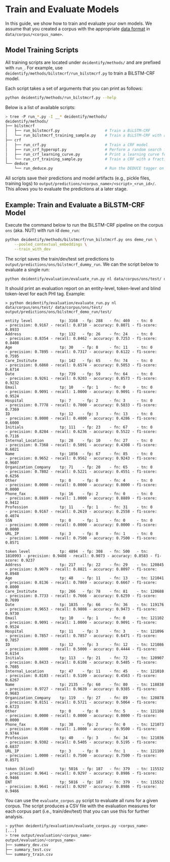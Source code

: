 # Train and Evaluate Models

In this guide, we show how to train and evaluate your own models. We assume that you created a corpus with the appropriate [data format](01_data_format.md) in `data/corpus/<corpus_name>`.

## Model Training Scripts

All training scripts are located under `deidentify/methods/` and are prefixed with `run_`. For example, use `deidentify/methods/bilstmcrf/run_bilstmcrf.py` to train a BiLSTM-CRF model.

Each script takes a set of arguments that you can print as follows:

```sh
python deidentify/methods/run_bilstmcrf.py --help
```

Below is a list of available scripts:

```sh
> tree -P run_*.py -I __* deidentify/methods/
deidentify/methods/
├── bilstmcrf
│   ├── run_bilstmcrf.py                    # Train a BiLSTM-CRF
│   └── run_bilstmcrf_training_sample.py    # Train a BiLSTM-CRF with a fraction of the training set
├── crf
│   ├── run_crf.py                          # Train a CRF model
│   ├── run_crf_hyperopt.py                 # Perform a random search for a CRF model
│   ├── run_crf_learning_curve.py           # Print a learning curve for a CRF model
│   └── run_crf_training_sample.py          # Train a CRF with a fraction of the training set
└── deduce
    └── run_deduce.py                       # Run the DEDUCE tagger on your dataset
```

All scripts save their predictions and model artifacts (e.g., pickle files, training logs) to `output/predictions/<corpus_name>/<script>_<run_id>/`. This allows you to evaluate the predictions at a later stage.

## Example: Train and Evaluate a BiLSTM-CRF Model

Execute the command below to run the BiLSTM-CRF pipeline on the corpus `ons` (aka. NUT) with run id `demo_run`:

```sh
python deidentify/methods/bilstmcrf/run_bilstmcrf.py ons demo_run \
    --pooled_contextual_embeddings \
    --train_with_dev
```

The script saves the train/dev/test set predictions to `output/predictions/ons/bilstmcrf_dummy_run`. We can the script below to evaluate a single run:

```sh
python deidentify/evaluation/evaluate_run.py nl data/corpus/ons/test/ data/corpus/ons/test/ output/predictions/ons/bilstmcrf_demo_run/test/
```

It should print an evaluation report on an entity-level, token-level and blind token-level for each PHI tag. Example:

```
> python deidentify/evaluation/evaluate_run.py nl data/corpus/ons/test/ data/corpus/ons/test/ output/predictions/ons/bilstmcrf_demo_run/test/

entity level        	tp: 3168  - fp: 288   - fn: 469   - tn: 0     - precision: 0.9167 - recall: 0.8710 - accuracy: 0.8071 - f1-score: 0.8933
Address             	tp: 132   - fp: 26    - fn: 24    - tn: 0     - precision: 0.8354 - recall: 0.8462 - accuracy: 0.7253 - f1-score: 0.8408
Age                 	tp: 30    - fp: 8     - fn: 11    - tn: 0     - precision: 0.7895 - recall: 0.7317 - accuracy: 0.6122 - f1-score: 0.7595
Care_Institute      	tp: 142   - fp: 65    - fn: 74    - tn: 0     - precision: 0.6860 - recall: 0.6574 - accuracy: 0.5053 - f1-score: 0.6714
Date                	tp: 739   - fp: 59    - fn: 64    - tn: 0     - precision: 0.9261 - recall: 0.9203 - accuracy: 0.8573 - f1-score: 0.9232
Email               	tp: 10    - fp: 1     - fn: 0     - tn: 0     - precision: 0.9091 - recall: 1.0000 - accuracy: 0.9091 - f1-score: 0.9524
Hospital            	tp: 7     - fp: 2     - fn: 3     - tn: 0     - precision: 0.7778 - recall: 0.7000 - accuracy: 0.5833 - f1-score: 0.7369
ID                  	tp: 12    - fp: 3     - fn: 13    - tn: 0     - precision: 0.8000 - recall: 0.4800 - accuracy: 0.4286 - f1-score: 0.6000
Initials            	tp: 111   - fp: 23    - fn: 67    - tn: 0     - precision: 0.8284 - recall: 0.6236 - accuracy: 0.5522 - f1-score: 0.7116
Internal_Location   	tp: 28    - fp: 10    - fn: 27    - tn: 0     - precision: 0.7368 - recall: 0.5091 - accuracy: 0.4308 - f1-score: 0.6021
Name                	tp: 1856  - fp: 67    - fn: 85    - tn: 0     - precision: 0.9652 - recall: 0.9562 - accuracy: 0.9243 - f1-score: 0.9607
Organization_Company	tp: 71    - fp: 20    - fn: 65    - tn: 0     - precision: 0.7802 - recall: 0.5221 - accuracy: 0.4551 - f1-score: 0.6256
Other               	tp: 0     - fp: 0     - fn: 4     - tn: 0     - precision: 0.0000 - recall: 0.0000 - accuracy: 0.0000 - f1-score: 0.0000
Phone_fax           	tp: 16    - fp: 2     - fn: 0     - tn: 0     - precision: 0.8889 - recall: 1.0000 - accuracy: 0.8889 - f1-score: 0.9412
Profession          	tp: 11    - fp: 1     - fn: 31    - tn: 0     - precision: 0.9167 - recall: 0.2619 - accuracy: 0.2558 - f1-score: 0.4074
SSN                 	tp: 0     - fp: 1     - fn: 0     - tn: 0     - precision: 0.0000 - recall: 0.0000 - accuracy: 0.0000 - f1-score: 0.0000
URL_IP              	tp: 3     - fp: 0     - fn: 1     - tn: 0     - precision: 1.0000 - recall: 0.7500 - accuracy: 0.7500 - f1-score: 0.8571

token level         	tp: 4894  - fp: 308   - fn: 500   - tn: 1810993 - precision: 0.9408 - recall: 0.9073 - accuracy: 0.8583 - f1-score: 0.9237
Address             	tp: 217   - fp: 22    - fn: 29    - tn: 120845 - precision: 0.9079 - recall: 0.8821 - accuracy: 0.8097 - f1-score: 0.8948
Age                 	tp: 48    - fp: 11    - fn: 13    - tn: 121041 - precision: 0.8136 - recall: 0.7869 - accuracy: 0.6667 - f1-score: 0.8000
Care_Institute      	tp: 266   - fp: 78    - fn: 81    - tn: 120688 - precision: 0.7733 - recall: 0.7666 - accuracy: 0.6259 - f1-score: 0.7699
Date                	tp: 1835  - fp: 66    - fn: 36    - tn: 119176 - precision: 0.9653 - recall: 0.9808 - accuracy: 0.9473 - f1-score: 0.9730
Email               	tp: 10    - fp: 1     - fn: 0     - tn: 121102 - precision: 0.9091 - recall: 1.0000 - accuracy: 0.9091 - f1-score: 0.9524
Hospital            	tp: 11    - fp: 3     - fn: 3     - tn: 121096 - precision: 0.7857 - recall: 0.7857 - accuracy: 0.6471 - f1-score: 0.7857
ID                  	tp: 12    - fp: 3     - fn: 12    - tn: 121086 - precision: 0.8000 - recall: 0.5000 - accuracy: 0.4444 - f1-score: 0.6154
Initials            	tp: 113   - fp: 21    - fn: 72    - tn: 120907 - precision: 0.8433 - recall: 0.6108 - accuracy: 0.5485 - f1-score: 0.7085
Internal_Location   	tp: 47    - fp: 11    - fn: 45    - tn: 121010 - precision: 0.8103 - recall: 0.5109 - accuracy: 0.4563 - f1-score: 0.6267
Name                	tp: 2135  - fp: 60    - fn: 80    - tn: 118838 - precision: 0.9727 - recall: 0.9639 - accuracy: 0.9385 - f1-score: 0.9683
Organization_Company	tp: 119   - fp: 27    - fn: 89    - tn: 120878 - precision: 0.8151 - recall: 0.5721 - accuracy: 0.5064 - f1-score: 0.6723
Other               	tp: 0     - fp: 0     - fn: 5     - tn: 121108 - precision: 0.0000 - recall: 0.0000 - accuracy: 0.0000 - f1-score: 0.0000
Phone_fax           	tp: 38    - fp: 2     - fn: 0     - tn: 121073 - precision: 0.9500 - recall: 1.0000 - accuracy: 0.9500 - f1-score: 0.9744
Profession          	tp: 40    - fp: 3     - fn: 34    - tn: 121036 - precision: 0.9302 - recall: 0.5405 - accuracy: 0.5195 - f1-score: 0.6837
URL_IP              	tp: 3     - fp: 0     - fn: 1     - tn: 121109 - precision: 1.0000 - recall: 0.7500 - accuracy: 0.7500 - f1-score: 0.8571

token (blind)       	tp: 5016  - fp: 187   - fn: 379   - tn: 115532 - precision: 0.9641 - recall: 0.9297 - accuracy: 0.8986 - f1-score: 0.9466
ENT                 	tp: 5016  - fp: 187   - fn: 379   - tn: 115532 - precision: 0.9641 - recall: 0.9297 - accuracy: 0.8986 - f1-score: 0.9466
```

You can use the `evaluate_corpus.py` script to evaluate all runs for a given corpus. The script produces a CSV file with the evaluation measures for each corpus part (i.e., train/dev/test) that you can use this for further analysis.

```sh
> python deidentify/evaluation/evaluate_corpus.py <corpus_name>
[...]
> tree output/evaluation/<corpus_name>
output/evaluation/<corpus_name>
├── summary_dev.csv
├── summary_test.csv
└── summary_train.csv
```

